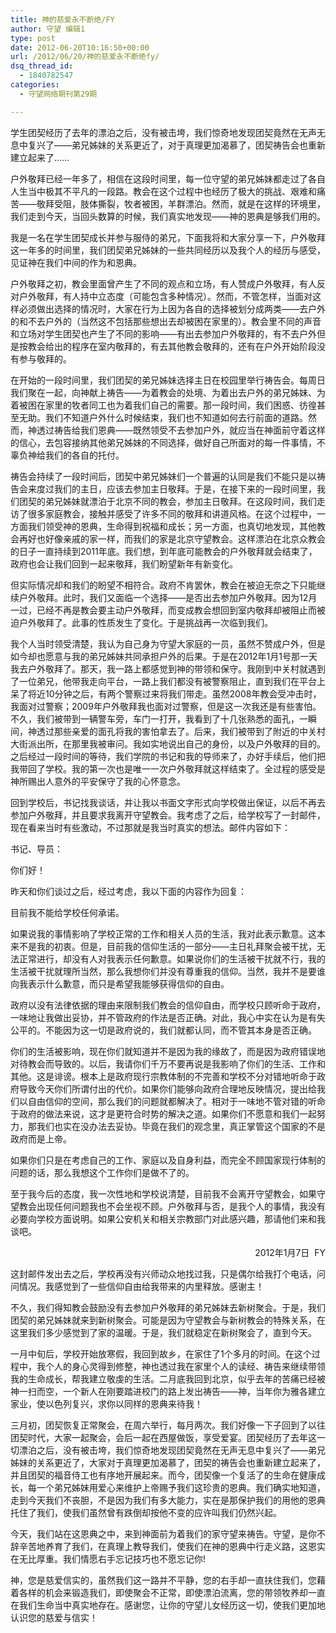 ```yaml
---
title: 神的慈爱永不断绝/FY
author: 守望 编辑1
type: post
date: 2012-06-20T10:16:50+00:00
url: /2012/06/20/神的慈爱永不断绝fy/
dsq_thread_id:
  - 1840782547
categories:
  - 守望网络期刊第29期

---
```

<div class="indent-2">
  <p>
    学生团契经历了去年的漂泊之后，没有被击垮，我们惊奇地发现团契竟然在无声无息中复兴了——弟兄姊妹的关系更近了，对于真理更加渴慕了，团契祷告会也重新建立起来了……<!--more-->
  </p>
  
  <p>
    户外敬拜已经一年多了，相信在这段时间里，每一位守望的弟兄姊妹都走过了各自人生当中极其不平凡的一段路。教会在这个过程中也经历了极大的挑战、艰难和痛苦——敬拜受阻，肢体撕裂，牧者被困，羊群漂泊。然而，就是在这样的环境里，我们走到今天，当回头数算的时候，我们真实地发现——神的恩典是够我们用的。
  </p>
  
  <p>
    我是一名在学生团契成长并参与服侍的弟兄，下面我将和大家分享一下，户外敬拜这一年多的时间里，我们团契弟兄姊妹的一些共同经历以及我个人的经历与感受，见证神在我们中间的作为和恩典。
  </p>
  
  <p>
    户外敬拜之初，教会里面曾产生了不同的观点和立场，有人赞成户外敬拜，有人反对户外敬拜，有人持中立态度（可能包含多种情况）。然而，不管怎样，当面对这样必须做出选择的情况时，大家在行为上因为各自的选择被划分成两类——去户外的和不去户外的（当然这不包括那些想出去却被困在家里的）。教会里不同的声音和立场对学生团契也产生了不同的影响——有出去参加户外敬拜的，有不去户外但是按教会给出的程序在室内敬拜的，有去其他教会敬拜的，还有在户外开始阶段没有参与敬拜的。
  </p>
  
  <p>
    在开始的一段时间里，我们团契的弟兄姊妹选择主日在校园里举行祷告会。每周日我们聚在一起，向神献上祷告——为着教会的处境、为着出去户外的弟兄姊妹、为着被困在家里的牧者同工也为着我们自己的需要。那一段时间，我们困惑、彷徨甚至无助。我们不知道户外什么时候结束，我们也不知道如何去行前面的道路。然而，神透过祷告给我们恩典——既然领受不去参加户外，就应当在神面前守着这样的信心，去包容接纳其他弟兄姊妹的不同选择，做好自己所面对的每一件事情，不辜负神给我们的各自的托付。
  </p>
  
  <p>
    祷告会持续了一段时间后，团契中弟兄姊妹们一个普遍的认同是我们不能只是以祷告会来度过我们的主日，应该去参加主日敬拜。于是，在接下来的一段时间里，我们团契的弟兄姊妹就漂泊于北京不同的教会，参加主日敬拜。在这段时间，我们走访了很多家庭教会，接触并感受了许多不同的敬拜和讲道风格。在这个过程中，一方面我们领受神的恩典，生命得到祝福和成长；另一方面，也真切地发现，其他教会再好也好像亲戚的家一样，而我们的家是北京守望教会。这样漂泊在北京众教会的日子一直持续到2011年底。我们想，到年底可能教会的户外敬拜就会结束了，政府也会让我们回到一起来敬拜，我们盼望新年有新变化。
  </p>
  
  <p>
    但实际情况却和我们的盼望不相符合。政府不肯罢休，教会在被迫无奈之下只能继续户外敬拜。此时，我们又面临一个选择——是否出去参加户外敬拜。因为12月一过，已经不再是教会要主动户外敬拜，而变成教会想回到室内敬拜却被阻止而被迫户外敬拜了。此事的性质发生了变化。于是挑战再一次临到我们。
  </p>
  
  <p>
    我个人当时领受清楚，我认为自己身为守望大家庭的一员，虽然不赞成户外，但是如今却也愿意与我的弟兄姊妹共同承担户外的后果。于是在2012年1月1号那一天我去户外敬拜了。那天，我一路上都感觉到神的带领和保守。我刚到中关村就遇到了一位弟兄，他带我走向平台，一路上我们都没有被警察阻止，直到我们在平台上呆了将近10分钟之后，有两个警察过来将我们带走。虽然2008年教会受冲击时，我面对过警察；2009年户外敬拜我也面对过警察，但是这一次我还是有些害怕。不久，我们被带到一辆警车旁，车门一打开，我看到了十几张熟悉的面孔，一瞬间，神透过那些亲爱的面孔将我的害怕拿去了。后来，我们被带到了附近的中关村大街派出所，在那里我被审问。我如实地说出自己的身份，以及户外敬拜的目的。之后经过一段时间的等待，我们学院的书记和我的导师来了，办好手续后，他们把我带回了学校。我的第一次也是唯一一次户外敬拜就这样结束了。全过程的感受是神所赐出人意外的平安保守了我的心怀意念。
  </p>
  
  <p>
    回到学校后，书记找我谈话，并让我以书面文字形式向学校做出保证，以后不再去参加户外敬拜，并且要求我离开守望教会。我考虑了之后，给学校写了一封邮件，现在看来当时有些激动，不过那就是我当时真实的想法。邮件内容如下：
  </p>
</div>

书记、导员：

<div class="indent-2">
  <p>
    你们好！
  </p>
  
  <p>
    昨天和你们谈过之后，经过考虑，我以下面的内容作为回复：
  </p>
  
  <p>
    目前我不能给学校任何承诺。
  </p>
  
  <p>
    如果说我的事情影响了学校正常的工作和相关人员的生活，我对此表示歉意。这本来不是我的初衷。但是，目前我的信仰生活的一部分——主日礼拜聚会被干扰，无法正常进行，却没有人对我表示任何歉意。如果说你们的生活被干扰就不行，我的生活被干扰就理所当然，那么我想你们并没有尊重我的信仰。当然，我并不是要谁向我表示什么歉意，而只是希望我能够获得信仰的自由。
  </p>
  
  <p>
    政府以没有法律依据的理由来限制我们教会的信仰自由，而学校只顾听命于政府，一味地让我做出妥协，并不管政府的作法是否正确。对此，我心中实在认为是有失公平的。不能因为这一切是政府说的，我们就都认同，而不管其本身是否正确。
  </p>
  
  <p>
    你们的生活被影响，现在你们就知道并不是因为我的缘故了，而是因为政府错误地对待教会而导致的。以后，我请你们千万不要再说是我影响了你们的生活、工作和其他。这是诽谤。根本上是政府现行宗教体制的不完善和学校不分对错地听命于政府导致今天你们所谓付出的代价。如果你们能够向政府合理地反映情况，提出给我们以自由信仰的空间，那么我们的问题就都解决了。相对于一味地不管对错的听命于政府的做法来说，这才是更符合时势的解决之道。如果你们不愿意和我们一起努力，那我们也实在没办法去妥协。毕竟在我们的观念里，真正掌管这个国家的不是政府而是上帝。
  </p>
  
  <p>
    如果你们只是在考虑自己的工作、家庭以及自身利益，而完全不顾国家现行体制的问题的话，那么我想这个工作你们是做不了的。
  </p>
  
  <p>
    至于我今后的态度，我一次性地和学校说清楚，目前我不会离开守望教会，如果守望教会出现任何问题我也不会坐视不顾。户外敬拜与否，是我个人的事情，我没有必要向学校方面说明。如果公安机关和相关宗教部门对此感兴趣，那请他们来和我谈吧。
  </p>
</div>

<p align="right">
                                       2012年1月7日  FY
</p>

<div class="indent-2">
  <p>
    这封邮件发出去之后，学校再没有兴师动众地找过我，只是偶尔给我打个电话，问问情况。我感觉到了一些信仰自由给我带来的内里释放。感谢主！
  </p>
  
  <p>
    不久，我们得知教会鼓励没有去参加户外敬拜的弟兄姊妹去新树聚会。于是，我们团契的弟兄姊妹就来到新树聚会。可能是因为守望教会与新树教会的特殊关系，在这里我们多少感觉到了家的温暖。于是，我们就稳定在新树聚会了，直到今天。
  </p>
  
  <p>
    一月中旬后，学校开始放寒假，我回到故乡，在家住了1个多月的时间。在这个过程中，我个人的身心灵得到修整，神也透过我在家里个人的读经、祷告来继续带领我的生命成长，帮我建立敬虔的生活。二月底我回到北京，似乎去年的苦痛已经被神一扫而空，一个新人在刚要踏进校门的路上发出祷告——神，当年你为雅各建立家业，使以色列复兴，求你以同样的恩典来待我！
  </p>
  
  <p>
    三月初，团契恢复正常聚会，在周六举行，每月两次。我们好像一下子回到了以往团契时代，大家一起聚会，会后一起在西屋做饭，享受爱宴。团契经历了去年这一切漂泊之后，没有被击垮，我们惊奇地发现团契竟然在无声无息中复兴了——弟兄姊妹的关系更近了，大家对于真理更加渴慕了，团契的祷告会也重新建立起来了，并且团契的福音侍工也有序地开展起来。而今，团契像一个复活了的生命在健康成长，每一个弟兄姊妹用爱心来维护上帝赐予我们这珍贵的恩典。我们确实地知道，走到今天我们不丧胆，不是因为我们有多大能力，实在是那保护我们的用他的恩典托住了我们，使我们虽然曾有跌倒却按他不变的应许叫我们仍然兴起。
  </p>
  
  <p>
    今天，我们站在这恩典之中，来到神面前为着我们的家守望来祷告。守望，是你不辞辛苦地养育了我们，在真理上教导我们，使我们在神的恩典中行走义路，这恩实在无比厚重。我们情愿右手忘记技巧也不愿忘记你!
  </p>
  
  <p>
    神，您是慈爱信实的，虽然我们这一路并不平静，您的右手却一直扶住我们，您藉着各样的机会来锻造我们，即使聚会不正常，即使漂泊流离，您的带领牧养却一直在我们生命当中真实地存在。感谢您，让你的守望儿女经历这一切，使我们更加地认识您的慈爱与信实！
  </p>
</div>